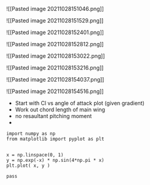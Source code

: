 ![[Pasted image 20211028151046.png]]

![[Pasted image 20211028151529.png]]

![[Pasted image 20211028152401.png]]

![[Pasted image 20211028152812.png]]

![[Pasted image 20211028153022.png]]

![[Pasted image 20211028153216.png]]

![[Pasted image 20211028154037.png]]

![[Pasted image 20211028154516.png]]

- Start with Cl vs angle of attack plot (given gradient)
- Work out chord length of main wing
- no resaultant pitching moment
- 

```jupyter
import numpy as np
from matplotlib import pyplot as plt


x = np.linspace(0, 1)
y = np.exp(-x) * np.sin(4*np.pi * x)
plt.plot( x, y )

pass
```